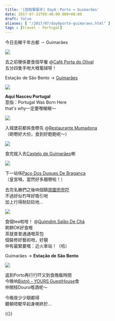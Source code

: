 ```yaml
---
title: '[抱抱葡萄牙] Day6：Porto ↔ Guimarães'
date: 2017-07-31T09:48:00.000+08:00
draft: false
aliases: [ "/2017/07/day6porto-guimaraes.html" ]
tags : [travel - Portugal]
---
```


今日去睇千年古都 － Guimarães  

![](/images/portugal6a.jpg)

去之前梗係要食個早餐 @[Café Porta do Olival](https://hidie.net/portugal6a/)  
五分四隻手咁大嘅葡撻呀！

  

Estação de São Bento → [Guimarães](https://hidie.net/portugal6b/)  

![](/images/portugal6b.jpg)

**Aqui Nasceu Portugal**  
意指：Portugal Was Born Here  
that's why一定要嚟睇睇～

![](/images/portugal6c1.jpg)

入城堡前都係食嘢先 @[Restaurante Mumadona](https://hidie.net/portugal6c/)  
（啲嘢好大份，食到好飽飽呢～）

![](/images/portugal6d.jpg)

食完就入去[Castelo de Guimarães](https://hidie.net/portugal6d/)喇

![](/images/portugal6e0.jpg)

下一站係[Paço Dos Duques De Bragança](https://hidie.net/portugal6e/)  
（皇宮喎，當然好多靚嘢啦！）  
  

去完名勝們之後响個鎮[周圍兜兜吓](https://hidie.net/portugal6f/)  
不過好似冇咩好吸引咁  
加上行得耐攰攰地…  
  

![](/images/portugal6g.jpg)

食個tea啦咁！ @[Quimdim Salâo De Chà](https://hidie.net/portugal6g/)  
啲餅OK好食嘅  
茶就普普通通嘅茶包  
個裝修好藝術咁，好靚  
仲有最緊要嘅：近火車站！（哈）

  
Guimarães → **Estação de São Bento**  
  
  

![](/images/portugal6h3.jpg)

返到Porto再行行吓又到食晚飯時間  
今晚响[Bistrô - YOURS GuestHouse](https://hidie.net/portugal6h/)食  
仲開枝Douro嘅酒呢～   
  
  
今晚夜少少瞓都得  
聽朝唔駛早起身喇終於...  
  

{{<portugal>}}  
